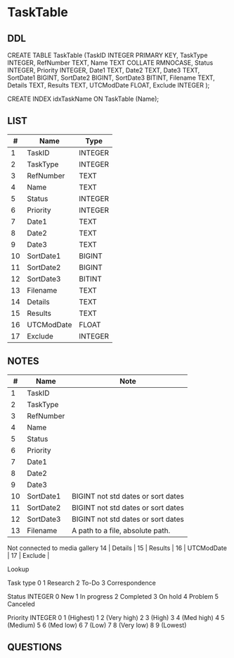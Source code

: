 # TaskTable

## DDL

CREATE TABLE TaskTable (TaskID INTEGER PRIMARY KEY, TaskType INTEGER, RefNumber TEXT, Name TEXT COLLATE RMNOCASE, Status INTEGER, Priority INTEGER, Date1 TEXT, Date2 TEXT, Date3 TEXT, SortDate1 BIGINT, SortDate2 BIGINT, SortDate3 BITINT, Filename TEXT, Details TEXT, Results TEXT, UTCModDate FLOAT, Exclude INTEGER );

CREATE INDEX idxTaskName ON TaskTable (Name);



## LIST

| #     | Name          | Type      |
|-------|---------------|-----------|
1		| TaskID		| INTEGER
2		| TaskType		| INTEGER
3		| RefNumber		| TEXT
4		| Name			| TEXT
5		| Status		| INTEGER
6		| Priority		| INTEGER
7		| Date1			| TEXT
8		| Date2			| TEXT
9		| Date3			| TEXT
10		| SortDate1		| BIGINT
11		| SortDate2		| BIGINT
12		| SortDate3		| BITINT
13		| Filename		| TEXT
14		| Details		| TEXT
15		| Results		| TEXT
16		| UTCModDate	| FLOAT
17		| Exclude		| INTEGER

## NOTES

| #     | Name          | Note      |
|-------|---------------|-----------|
1		| TaskID		| 
2		| TaskType		| 
3		| RefNumber		| 
4		| Name			| 
5		| Status		| 
6		| Priority		| 
7		| Date1			| 
8		| Date2			| 
9		| Date3			| 
10		| SortDate1		| BIGINT	not std dates or sort dates
11		| SortDate2		| BIGINT	not std dates or sort dates
12		| SortDate3		| BIGINT	not std dates or sort dates
13		| Filename		| A path to a file, absolute path.
Not connected to media gallery
14		| Details		| 
15		| Results		| 
16		| UTCModDate	| 
17		| Exclude		| 


Lookup



Task type
0		<blank>
1		Research
2		To-Do
3		Correspondence

Status		INTEGER
0		New
1		In progress
2		Completed
3		On hold
4		Problem
5		Canceled

Priority		INTEGER
0		1 (Highest)
1		2 (Very high)
2		3 (High)
3		4 (Med high)
4		5 (Medium)
5		6 (Med low)
6		7 (Low)
7		8 (Very low)
8		9 (Lowest)


## QUESTIONS

